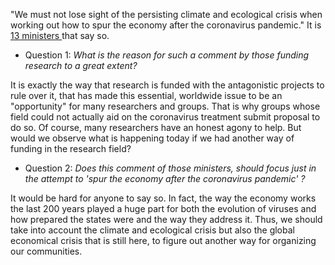 <!-- ---
title: COVID19: Is this our sole problem?
author: Haris Z
layout: post
--- -->
"We must not lose sight of the persisting climate and ecological crisis when working out how to spur the economy after the coronavirus pandemic."
It is [13 ministers ](https://www.climatechangenews.com/2020/04/09/european-green-deal-must-central-resilient-recovery-covid-19/)  that say so.

* Question 1: *What is the reason for such a comment by those funding research to a great extent?*

It is exactly the way that research is funded with the antagonistic projects to rule over it, that has made this essential, worldwide issue to be an "opportunity" for many researchers and groups.
That is why groups whose field could not actually aid on the coronavirus treatment submit proposal to do so. Of course, many researchers have an honest agony to help. But would we observe
what is happening today if we had another way of funding in the research field?

* Question 2: *Does this comment of those ministers, should focus just in the attempt to 'spur the economy after the coronavirus pandemic' ?*

It would be hard for anyone to say so. In fact, the way the economy works the last 200 years played a huge part for both the evolution of viruses and how prepared
the states were and the way they address it. Thus, we should take into account the climate and ecological crisis but also the global economical crisis that is still here,
to figure out another way for organizing our communities.
